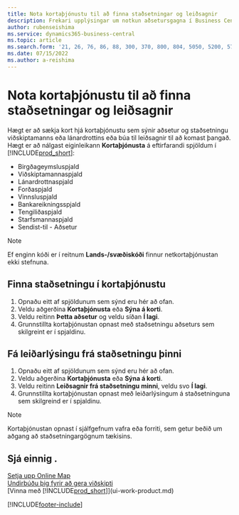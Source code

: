 ```yaml
---
title: Nota kortaþjónustu til að finna staðsetningar og leiðsagnir
description: Frekari upplýsingar um notkun aðsetursgagna í Business Central til að fá kortaþjónustu með leiðsögnum.
author: rubenseishima
ms.service: dynamics365-business-central
ms.topic: article
ms.search.form: '21, 26, 76, 86, 88, 300, 370, 800, 804, 5050, 5200, 5703'
ms.date: 07/15/2022
ms.author: a-reishima
---
```

# <a name="use-online-maps-to-find-locations-and-directions"></a><a name="use-online-maps-to-find-locations-and-directions"></a>Nota kortaþjónustu til að finna staðsetningar og leiðsagnir

Hægt er að sækja kort hjá kortaþjónustu sem sýnir aðsetur og staðsetningu viðskiptamanns eða lánardrottins eða búa til leiðsagnir til að komast þangað. Hægt er að nálgast eiginleikann **Kortaþjónusta** á eftirfarandi spjöldum í [!INCLUDE[prod_short](includes/prod_short.md)]:

* Birgðageymsluspjald
* Viðskiptamannaspjald
* Lánardrottnaspjald
* Forðaspjald
* Vinnsluspjald
* Bankareikningsspjald
* Tengiliðaspjald
* Starfsmannaspjald
* Sendist-til - Aðsetur

> [!NOTE]
> Ef enginn kóði er í reitnum **Lands-/svæðiskóði** finnur netkortaþjónustan ekki stefnuna.

## <a name="find-a-location-in-an-online-map"></a><a name="find-a-location-in-an-online-map"></a>Finna staðsetningu í kortaþjónustu

1. Opnaðu eitt af spjöldunum sem sýnd eru hér að ofan.
2. Veldu aðgerðina **Kortaþjónusta** eða **Sýna á korti**.
3. Veldu reitinn **Þetta aðsetur** og veldu síðan **Í lagi**.
4. Grunnstillta kortaþjónustan opnast með staðsetningu aðseturs sem skilgreint er í spjaldinu.

## <a name="get-route-directions-from-your-location"></a><a name="get-route-directions-from-your-location"></a>Fá leiðarlýsingu frá staðsetningu þinni

1. Opnaðu eitt af spjöldunum sem sýnd eru hér að ofan.
2. Veldu aðgerðina **Kortaþjónusta** eða **Sýna á korti**.
3. Veldu reitinn **Leiðsagnir frá staðsetningu minni**, veldu svo **Í lagi**.
4. Grunnstillta kortaþjónustan opnast með leiðarlýsingum á staðsetninguna sem skilgreind er í spjaldinu.

> [!NOTE]
> Kortaþjónustan opnast í sjálfgefnum vafra eða forriti, sem getur beðið um aðgang að staðsetningargögnum tækisins.

## <a name="see-also"></a><a name="see-also"></a>Sjá einnig .

[Setja upp Online Map](across-online-maps-setup.md)  
[Undirbúðu þig fyrir að gera viðskipti](ui-get-ready-business.md)  
[Vinna með [!INCLUDE[prod_short](includes/prod_short.md)]](ui-work-product.md)  

[!INCLUDE[footer-include](includes/footer-banner.md)]
